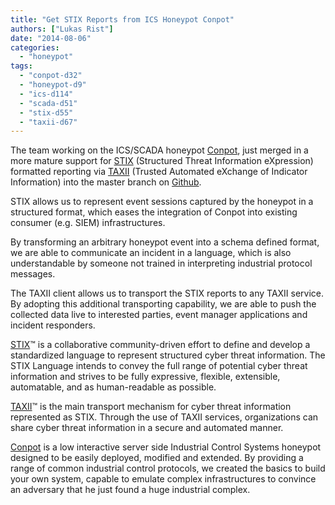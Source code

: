 ```yaml
---
title: "Get STIX Reports from ICS Honeypot Conpot"
authors: ["Lukas Rist"]
date: "2014-08-06"
categories: 
  - "honeypot"
tags: 
  - "conpot-d32"
  - "honeypot-d9"
  - "ics-d114"
  - "scada-d51"
  - "stix-d55"
  - "taxii-d67"
---
```


The team working on the ICS/SCADA honeypot [Conpot](http://conpot.org), just merged in a more mature support for [STIX](https://stix.mitre.org/) (Structured Threat Information eXpression) formatted reporting via [TAXII](https://taxii.mitre.org/) (Trusted Automated eXchange of Indicator Information) into the master branch on [Github](https://github.com/glastopf/conpot).  
  
STIX allows us to represent event sessions captured by the honeypot in a structured format, which eases the integration of Conpot into existing consumer (e.g. SIEM) infrastructures.  
  
By transforming an arbitrary honeypot event into a schema defined format, we are able to communicate an incident in a language, which is also understandable by someone not trained in interpreting industrial protocol messages.  
  
The TAXII client allows us to transport the STIX reports to any TAXII service. By adopting this additional transporting capability, we are able to push the collected data live to interested parties, event manager applications and incident responders.  
  
[STIX](https://stix.mitre.org/)™ is a collaborative community-driven effort to define and develop a standardized language to represent structured cyber threat information. The STIX Language intends to convey the full range of potential cyber threat information and strives to be fully expressive, flexible, extensible, automatable, and as human-readable as possible.  
  
[TAXII](https://taxii.mitre.org/)™ is the main transport mechanism for cyber threat information represented as STIX. Through the use of TAXII services, organizations can share cyber threat information in a secure and automated manner.  
  
[Conpot](http://conpot.org) is a low interactive server side Industrial Control Systems honeypot designed to be easily deployed, modified and extended. By providing a range of common industrial control protocols, we created the basics to build your own system, capable to emulate complex infrastructures to convince an adversary that he just found a huge industrial complex.

